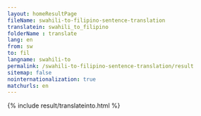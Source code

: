 ```yaml
---
layout: homeResultPage
fileName: swahili-to-filipino-sentence-translation
translatein: swahili_to_filipino
folderName : translate
lang: en
from: sw
to: fil
langname: swahili-to
permalink: /swahili-to-filipino-sentence-translation/result
sitemap: false
nointernationalization: true
matchurls: en
---
```

{% include result/translateinto.html %}

<script src="/js/result/translation.js" data-foldername="{{page.folderName}}" data-lang="{{page.lang}}"></script>
